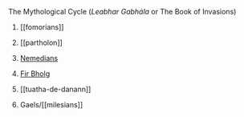 

The Mythological Cycle (*Leabhar Gabhála* or The Book of Invasions)

1. [[fomorians]]

2. [[partholon]]

3. [Nemedians](nemed.md)

4. [Fir Bholg](fir-bholg.md)

5. [[tuatha-de-danann]]

6. Gaels/[[milesians]]
